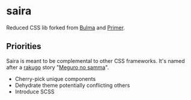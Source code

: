 # saira
Reduced CSS lib forked from [Bulma](https://github.com/jgthms/bulma) and [Primer](https://github.com/primer).


Priorities
------------
Saira is meant to be complemental to other CSS frameworks. It's named after a [rakugo](https://en.wikipedia.org/wiki/Rakugo) story "[Meguro no samma](https://ja.wikipedia.org/wiki/%E7%9B%AE%E9%BB%92%E3%81%AE%E3%81%95%E3%82%93%E3%81%BE)".

- Cherry-pick unique components
- Dehydrate theme potentially conflicting others
- Introduce SCSS
